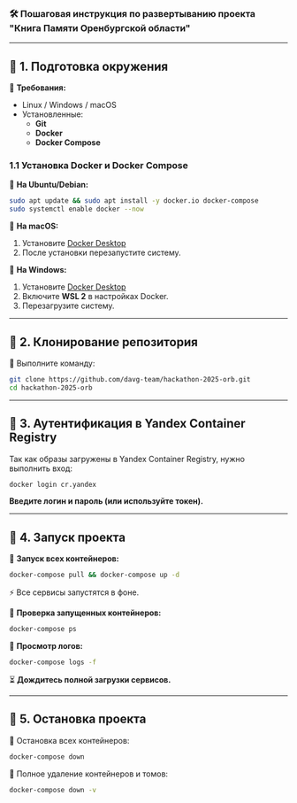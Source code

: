 ### 🛠 **Пошаговая инструкция по развертыванию проекта "Книга Памяти Оренбургской области"**  

---

## 🔹 **1. Подготовка окружения**  

📌 **Требования:**  

- Linux / Windows / macOS  
- Установленные:  
  - **Git**  
  - **Docker**  
  - **Docker Compose**  

### **1.1 Установка Docker и Docker Compose**  

📌 **На Ubuntu/Debian:**  

```bash
sudo apt update && sudo apt install -y docker.io docker-compose
sudo systemctl enable docker --now
```

📌 **На macOS:**  

1. Установите [Docker Desktop](https://www.docker.com/products/docker-desktop/)  
2. После установки перезапустите систему.  

📌 **На Windows:**  

1. Установите [Docker Desktop](https://www.docker.com/products/docker-desktop/)  
2. Включите **WSL 2** в настройках Docker.  
3. Перезагрузите систему.  

---

## 🔹 **2. Клонирование репозитория**  

📌 Выполните команду:  

```bash
git clone https://github.com/davg-team/hackathon-2025-orb.git
cd hackathon-2025-orb
```

---

## 🔹 **3. Аутентификация в Yandex Container Registry**  

Так как образы загружены в Yandex Container Registry, нужно выполнить вход:  

```bash
docker login cr.yandex
```

**Введите логин и пароль (или используйте токен).**  

---

## 🔹 **4. Запуск проекта**  

📌 **Запуск всех контейнеров:**  

```bash
docker-compose pull && docker-compose up -d
```

⚡ Все сервисы запустятся в фоне.  

📌 **Проверка запущенных контейнеров:**  

```bash
docker-compose ps
```

📌 **Просмотр логов:**  

```bash
docker-compose logs -f
```

⏳ **Дождитесь полной загрузки сервисов.**

---


## 🔹 **5. Остановка проекта**  

📌 Остановка всех контейнеров:  

```bash
docker-compose down
```

📌 Полное удаление контейнеров и томов:  

```bash
docker-compose down -v
```
